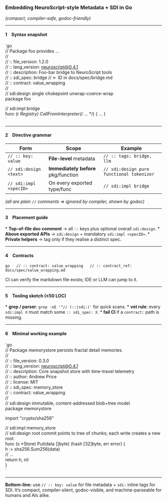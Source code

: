  ### Embedding NeuroScript-style Metadata + SDI in Go
 *(compact, compiler-safe, godoc-friendly)*

 ---

 #### 1 Syntax snapshot

 `go  
 // Package foo provides …  
 //  
 // :: file_version: 1.2.0  
 // :: lang_version: neuroscript@0.4.1  
 // :: description: Foo-bar bridge to NeuroScript tools  
 // :: sdi_spec:   bridge            // ← ID in docs/spec/bridge.md  
 // :: contract:   value_wrapping  
 //  
 // sdi:design single chokepoint unwrap-coerce-wrap  
 package foo  
   
 // sdi:impl bridge  
 func (r *Registry) CallFromInterpreter(/* … */) { … }  
 `

 ---

 #### 2 Directive grammar

 | Form | Scope | Example |
 |------|-------|---------|
 | `// :: key: value` | **File-level** metadata | `// :: tags: bridge, llm` |
 | `// sdi:design <text>` | **Immediately before** pkg/function | `// sdi:design pure functional tokenizer` |
 | `// sdi:impl <specID>` | On every exported type/func | `// sdi:impl bridge` |

 *(all are plain `//` comments ⇒ ignored by compiler, shown by godoc)*

 ---

 #### 3 Placement guide

 \* **Top-of-file doc comment** → all `::` keys plus optional overall `sdi:design`.
 \* **Above exported APIs**      → `sdi:design` + mandatory `sdi:impl <specID>`.
 \* **Private helpers**          → tag only if they realise a distinct spec.

 ---

 #### 4 Contracts

 `go  
 // :: contract: value_wrapping  
 // :: contract_ref: docs/spec/value_wrapping.md  
 `

 CI can verify the markdown file exists; IDE or LLM can jump to it.

 ---

 #### 5 Tooling sketch (≤50 LOC)

 \* **grep / parser**: `grep -nE '^// (::|sdi:)'` for quick scans.
 \* **vet rule**: every `sdi:impl X` must match some `:: sdi_spec: X`.
 \* **fail CI** if a `contract:` path is missing.

 ---

 #### 6 Minimal working example

 `go  
 // Package memorystore persists fractal detail memories.  
 //  
 // :: file_version: 0.3.0  
 // :: lang_version: neuroscript@0.4.1  
 // :: description: Core snapshot store with time-travel telemetry  
 // :: author: Andrew Price  
 // :: license: MIT  
 // :: sdi_spec:   memory_store  
 // :: contract:   value_wrapping  
 //  
 // sdi:design immutable, content-addressed blob+tree model  
 package memorystore  
   
 import "crypto/sha256"  
   
 // sdi:impl memory_store  
 // sdi:design root commit points to tree of chunks; each write creates a new root.  
 func (s *Store) Put(data []byte) (hash [32]byte, err error) {  
     h := sha256.Sum256(data)  
     // …  
     return h, nil  
 }  
 `

 ---

 **Bottom-line:** use `// :: key: value` for file metadata + `sdi:` inline tags for SDI.
 It’s compact, compiler-silent, godoc-visible, and machine-parseable for humans and AIs alike.
